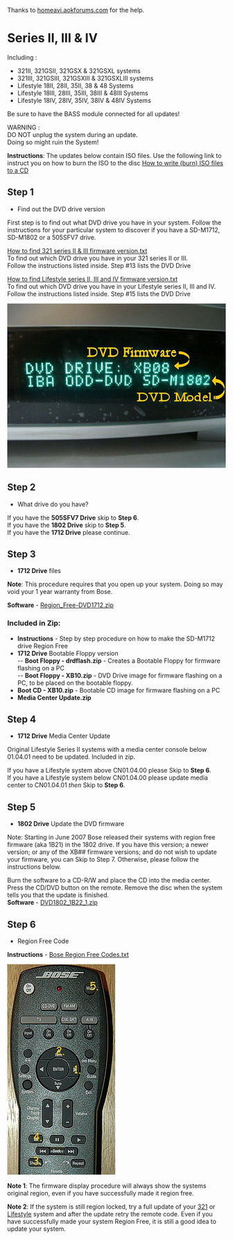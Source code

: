 Thanks to <a href="http://homeavi.aokforums.com/">homeavi.aokforums.com</a> for the help.

# Series II, III & IV 
Including :
- 321II, 321GSII, 321GSX & 321GSXL systems
- 321III, 321GSIII, 321GSXIII & 321GSXLIII systems
- Lifestyle 18II, 28II, 35II, 38 & 48 Systems
- Lifestyle 18III, 28III, 35III, 38III & 48III Systems
- Lifestyle 18IV, 28IV, 35IV, 38IV & 48IV Systems

Be sure to have the BASS module connected for all updates!</br>

WARNING :</br>
DO NOT unplug the system during an update.</br>
Doing so might ruin the System!</br>

<b>Instructions</b>: The updates below contain ISO files. Use the following link to instruct you on how to burn the ISO to the disc <a href="https://www.petri.com/how_to_write_iso_files_to_cd">How to write (burn) ISO files to a CD</a>

## Step 1 
- Find out the DVD drive version

First step is to find out what DVD drive you have in your system. Follow the instructions for your particular system to discover if you have a SD-M1712, SD-M1802 or a 505SFV7 drive.</br>

<a href="https://github.com/bosefirmware/cd-updates/raw/master/dvd-systems/321-updates/firmware%20display%20procedure-321%20II-III.txt">How to find 321 series II & III firmware version.txt</a></br>
To find out which DVD drive you have in your 321 series II or III.</br>
Follow the instructions listed inside. Step #13 lists the DVD Drive</br>

<a href="https://github.com/bosefirmware/cd-updates/raw/master/dvd-systems/lifestyle-updates/firmware%20display%20procedure-Lifestyle%20II-IV.txt">How to find Lifestyle series II, III and IV firmware version.txt</a></br>
To find out which DVD drive you have in your Lifestyle series II, III and IV.</br>
Follow the instructions listed inside. Step #15 lists the DVD Drive</br>

![display](https://github.com/bosefirmware/cd-updates/raw/master/dvd-systems/321-lifestyle-series-2-4-region-free/bose_region_free_display.jpg)

## Step 2
- What drive do you have?

If you have the <b>505SFV7 Drive</b> skip to <b>Step 6</b>.</br>
If you have the <b>1802 Drive</b> skip to <b>Step 5</b>.</br>
If you have the <b>1712 Drive</b> please continue.</br>

## Step 3
- <b>1712 Drive</b> files

<b>Note</b>: This procedure requires that you open up your system. Doing so may void your 1 year warranty from Bose.</br>

<b>Software</b> - <a href="https://github.com/bosefirmware/cd-updates/raw/master/dvd-systems/321-lifestyle-series-2-4-region-free/Region_Free-DVD1712.zip">Region_Free-DVD1712.zip</a></br>

### Included in Zip:
- <b>Instructions</b> - Step by step procedure on how to make the SD-M1712 drive Region Free</br>
- <b>1712 Drive</b> Bootable Floppy version</br>
-- <b>Boot Floppy - drdflash.zip</b> - Creates a Bootable Floppy for firmware flashing on a PC</br>
-- <b>Boot Floppy - XB10.zip</b> - DVD Drive image for firmware flashing on a PC, to be placed on the bootable floppy.</br>
- <b>Boot CD - XB10.zip</b> - Bootable CD image for firmware flashing on a PC</br>
- <b>Media Center Update.zip</b></br>

## Step 4
- <b>1712 Drive</b> Media Center Update

Original Lifestyle Series II systems with a media center console below 01.04.01 need to be updated. Included in zip.</br>

If you have a Lifestyle system above CN01.04.00 please Skip to <b>Step 6</b>.</br>
If you have a Lifestyle system below CN01.04.00 please update media center to CN01.04.01 _then_ Skip to <b>Step 6</b>.

## Step 5
- <b>1802 Drive</b> Update the DVD firmware

Note: Starting in June 2007 Bose released their systems with region free firmware (aka 1B21) in the 1802 drive. If you have this version; a newer version; or any of the XB## firmware versions; and do not wish to update your firmware, you can Skip to Step 7. Otherwise, please follow the instructions below.</br>

Burn the software to a CD-R/W and place the CD into the media center. Press the CD/DVD button on the remote. Remove the disc when the system tells you that the update is finished.</br>
<b>Software</b> - <a href="https://github.com/bosefirmware/cd-updates/raw/master/dvd-systems/321-lifestyle-series-2-4-region-free/Region_Free-DVD1802.zip">DVD1802_1B22_1.zip</a></br>

## Step 6
- Region Free Code

<b>Instructions</b> - <a href="https://github.com/bosefirmware/cd-updates/raw/master/dvd-systems/321-lifestyle-series-2-4-region-free/Region%20Free%20Bose%20Region%20Codes.txt">Bose Region Free Codes.txt</a></br>

![remote](https://github.com/bosefirmware/cd-updates/raw/master/dvd-systems/321-lifestyle-series-2-4-region-free/bose_region_free_remote.jpg)

<b>Note 1</b>: The firmware display procedure will always show the systems original region, even if you have successfully made it region free.</br>

<b>Note 2</b>: If the system is still region locked, try a full update of your <a href="https://github.com/bosefirmware/cd-updates/tree/master/dvd-systems/321-updates">321</a> or <a href="https://github.com/bosefirmware/cd-updates/tree/master/dvd-systems/lifestyle-updates">Lifestyle</a> system and after the update retry the remote code. Even if you have successfully made your system Region Free, it is still a good idea to update your system.
